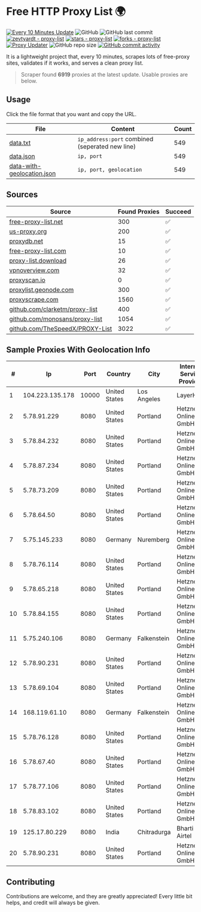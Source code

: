 
# Free HTTP Proxy List 🌍

[![Every 10 Minutes Update](https://github.com/mertguvencli/http-proxy-list/actions/workflows/main.yml/badge.svg?branch=main)](https://github.com/mertguvencli/http-proxy-list/actions/workflows/main.yml)
![GitHub](https://img.shields.io/github/license/mertguvencli/http-proxy-list)
![GitHub last commit](https://img.shields.io/github/last-commit/mertguvencli/http-proxy-list)
[![zevtyardt - proxy-list](https://img.shields.io/static/v1?label=zevtyardt&message=proxy-list&color=blue&logo=github)](https://github.com/zevtyardt/proxy-list "Go to GitHub repo")
[![stars - proxy-list](https://img.shields.io/github/stars/zevtyardt/proxy-list?style=social)](https://github.com/zevtyardt/proxy-list)
[![forks - proxy-list](https://img.shields.io/github/forks/zevtyardt/proxy-list?style=social)](https://github.com/zevtyardt/proxy-list)
[![Proxy Updater](https://github.com/zevtyardt/proxy-list/workflows/Proxy%20Updater/badge.svg)](https://github.com/zevtyardt/proxy-list/actions?query=workflow:"Proxy+Updater")
![GitHub repo size](https://img.shields.io/github/repo-size/zevtyardt/proxy-list)
[![GitHub commit activity](https://img.shields.io/github/commit-activity/m/zevtyardt/proxy-list?logo=commits)](https://github.com/zevtyardt/proxy-list/commits/main)

It is a lightweight project that, every 10 minutes, scrapes lots of free-proxy sites, validates if it works, and serves a clean proxy list.

> Scraper found **6919** proxies at the latest update. Usable proxies are below.

## Usage

Click the file format that you want and copy the URL.

|File|Content|Count|
|----|-------|-----|
|[data.txt](https://raw.githubusercontent.com/mertguvencli/http-proxy-list/main/proxy-list/data.txt)|`ip_address:port` combined (seperated new line)|549|
|[data.json](https://raw.githubusercontent.com/mertguvencli/http-proxy-list/main/proxy-list/data.json)|`ip, port`|549|
|[data-with-geolocation.json](https://raw.githubusercontent.com/mertguvencli/http-proxy-list/main/proxy-list/data-with-geolocation.json)|`ip, port, geolocation`|549|

## Sources

|Source|Found Proxies|Succeed|
|------|-------------|-------|
|[free-proxy-list.net](https://free-proxy-list.net)|300|✅|
|[us-proxy.org](https://www.us-proxy.org)|200|✅|
|[proxydb.net](http://proxydb.net)|15|✅|
|[free-proxy-list.com](https://free-proxy-list.com/?page=&port=&type%5B%5D=http&type%5B%5D=https&up_time=0&search=Search)|10|✅|
|[proxy-list.download](https://www.proxy-list.download/HTTP)|26|✅|
|[vpnoverview.com](https://vpnoverview.com/privacy/anonymous-browsing/free-proxy-servers)|32|✅|
|[proxyscan.io](https://www.proxyscan.io)|0|✅|
|[proxylist.geonode.com](https://proxylist.geonode.com/api/proxy-list?limit=300&page=1&sort_by=lastChecked&sort_type=desc&protocols=http,https)|300|✅|
|[proxyscrape.com](https://api.proxyscrape.com/v2/?request=displayproxies&protocol=http&timeout=10000&country=all&ssl=all&anonymity=all)|1560|✅|
|[github.com/clarketm/proxy-list](https://raw.githubusercontent.com/clarketm/proxy-list/master/proxy-list-raw.txt)|400|✅|
|[github.com/monosans/proxy-list](https://raw.githubusercontent.com/monosans/proxy-list/main/proxies/http.txt)|1054|✅|
|[github.com/TheSpeedX/PROXY-List](https://raw.githubusercontent.com/TheSpeedX/PROXY-List/master/http.txt)|3022|✅|


## Sample Proxies With Geolocation Info

|#|Ip|Port|Country|City|Internet Service Provider|
|-|--|----|-------|----|-------------------------|
|1|104.223.135.178|10000|United States|Los Angeles|LayerHost|
|2|5.78.91.229|8080|United States|Portland|Hetzner Online GmbH|
|3|5.78.84.232|8080|United States|Portland|Hetzner Online GmbH|
|4|5.78.87.234|8080|United States|Portland|Hetzner Online GmbH|
|5|5.78.73.209|8080|United States|Portland|Hetzner Online GmbH|
|6|5.78.64.50|8080|United States|Portland|Hetzner Online GmbH|
|7|5.75.145.233|8080|Germany|Nuremberg|Hetzner Online GmbH|
|8|5.78.76.114|8080|United States|Portland|Hetzner Online GmbH|
|9|5.78.65.218|8080|United States|Portland|Hetzner Online GmbH|
|10|5.78.84.155|8080|United States|Portland|Hetzner Online GmbH|
|11|5.75.240.106|8080|Germany|Falkenstein|Hetzner Online GmbH|
|12|5.78.90.231|8080|United States|Portland|Hetzner Online GmbH|
|13|5.78.69.104|8080|United States|Portland|Hetzner Online GmbH|
|14|168.119.61.10|8080|Germany|Falkenstein|Hetzner Online GmbH|
|15|5.78.76.128|8080|United States|Portland|Hetzner Online GmbH|
|16|5.78.67.40|8080|United States|Portland|Hetzner Online GmbH|
|17|5.78.77.106|8080|United States|Portland|Hetzner Online GmbH|
|18|5.78.83.102|8080|United States|Portland|Hetzner Online GmbH|
|19|125.17.80.229|8080|India|Chitradurga|Bharti Airtel|
|20|5.78.90.231|8080|United States|Portland|Hetzner Online GmbH|



## Contributing

Contributions are welcome, and they are greatly appreciated! Every
little bit helps, and credit will always be given.

